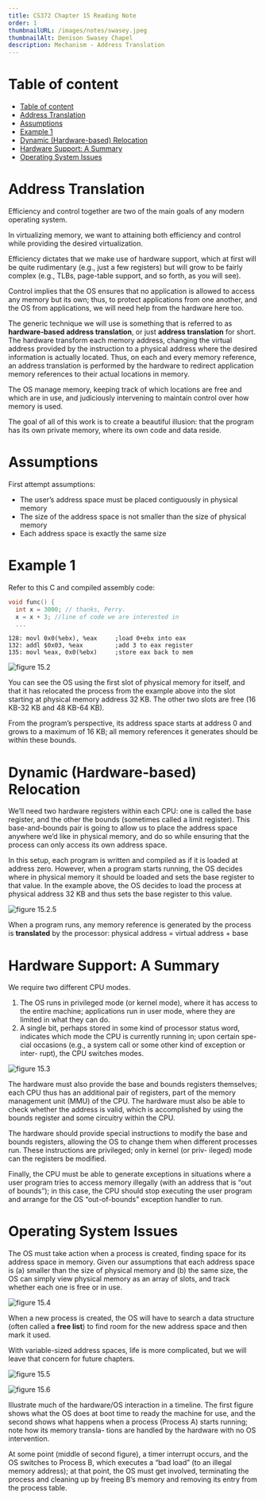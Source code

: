 ```yaml
---
title: CS372 Chapter 15 Reading Note
order: 1
thumbnailURL: /images/notes/swasey.jpeg
thumbnailAlt: Denison Swasey Chapel
description: Mechanism - Address Translation
---
```


# Table of content

- [Table of content](#table-of-content)
- [Address Translation](#address-translation)
- [Assumptions](#assumptions)
- [Example 1](#example-1)
- [Dynamic (Hardware-based) Relocation](#dynamic-hardware-based-relocation)
- [Hardware Support: A Summary](#hardware-support-a-summary)
- [Operating System Issues](#operating-system-issues)

# Address Translation

Efficiency and control together are two of the main goals of any modern operating system.

In virtualizing memory, we want to attaining both efficiency and control while providing the desired virtualization.

Efficiency dictates that we make use of hardware support, which at first will be quite rudimentary (e.g., just a few registers) but will grow to be fairly complex (e.g., TLBs, page-table support, and so forth, as you will see).

Control implies that the OS ensures that no application is allowed to access any memory but its own; thus, to protect applications from one another, and the OS from applications, we will need help from the hardware here too.

The generic technique we will use is something that is referred to as **hardware-based address translation**, or just **address translation** for short. The hardware transform each memory address, changing the virtual address provided by the instruction to a physical address where the desired information is actually located. Thus, on each and every memory reference, an address translation is performed by the hardware to redirect application memory references to their actual locations in memory.

The OS manage memory, keeping track of which locations are free and which are in use, and judiciously intervening to maintain control over how memory is used.

The goal of all of this work is to create a beautiful illusion: that the program has its own private memory, where its own code and data reside.

# Assumptions

First attempt assumptions:

- The user’s address space must be placed contiguously in physical memory
- The size of the address space is not smaller than the size of physical memory
- Each address space is exactly the same size

# Example 1

Refer to this C and compiled assembly code:

```c
void func() {
  int x = 3000; // thanks, Perry.
  x = x + 3; //line of code we are interested in
  ...
```

```
128: movl 0x0(%ebx), %eax     ;load 0+ebx into eax
132: addl $0x03, %eax         ;add 3 to eax register
135: movl %eax, 0x0(%ebx)     ;store eax back to mem
```

![figure 15.2](https://i.ibb.co/qJG96DR/15-2.png)

You can see the OS using the first slot of physical memory for itself, and that it has relocated the process from the example above into the slot starting at physical memory address 32 KB. The other two slots are free (16 KB-32 KB and 48 KB-64 KB).

From the program’s perspective, its address space starts at address 0 and grows to a maximum of 16 KB; all memory references it generates should be within these bounds.

# Dynamic (Hardware-based) Relocation

We’ll need two hardware registers within each CPU: one is called the base register, and the other the bounds (sometimes called a limit register). This base-and-bounds pair is going to allow us to place the address space anywhere we’d like in physical memory, and do so while ensuring that the process can only access its own address space.

In this setup, each program is written and compiled as if it is loaded at address zero. However, when a program starts running, the OS decides where in physical memory it should be loaded and sets the base register to that value. In the example above, the OS decides to load the process at physical address 32 KB and thus sets the base register to this value.

![figure 15.2.5](https://i.ibb.co/8cmndSv/15-2-5.png)

When a program runs, any memory reference is generated by the process is **translated** by the processor: physical address = virtual address + base

# Hardware Support: A Summary

We require two different CPU modes.

1. The OS runs in privileged mode (or kernel mode), where it has access to the entire machine; applications run in user mode, where they are limited in what they can do.
2. A single bit, perhaps stored in some kind of processor status word, indicates which mode the CPU is currently running in; upon certain spe- cial occasions (e.g., a system call or some other kind of exception or inter- rupt), the CPU switches modes.

![figure 15.3](https://i.ibb.co/ZN4QpmB/15-3.png)

The hardware must also provide the base and bounds registers themselves; each CPU thus has an additional pair of registers, part of the memory management unit (MMU) of the CPU. The hardware must also be able to check whether the address is valid, which is accomplished by using the bounds register and some circuitry within the CPU.

The hardware should provide special instructions to modify the base and bounds registers, allowing the OS to change them when different processes run. These instructions are privileged; only in kernel (or priv- ileged) mode can the registers be modified.

Finally, the CPU must be able to generate exceptions in situations where a user program tries to access memory illegally (with an address that is “out of bounds”); in this case, the CPU should stop executing the user program and arrange for the OS “out-of-bounds” exception handler to run.

# Operating System Issues

The OS must take action when a process is created, finding space for its address space in memory. Given our assumptions that each address space is (a) smaller than the size of physical memory and (b) the same size, the OS can simply view physical memory as an array of slots, and track whether each one is free or in use.

![figure 15.4](https://i.ibb.co/NKD7k50/15-4.png)

When a new process is created, the OS will have to search a data structure (often called a **free list**) to find room for the new address space and then mark it used.

With variable-sized address spaces, life is more complicated, but we will leave that concern for future chapters.

![figure 15.5](https://i.ibb.co/TwMc3yc/15-5.png)

![figure 15.6](https://i.ibb.co/KNSb34m/15-6.png)

Illustrate much of the hardware/OS interaction in a timeline. The first figure shows what the OS does at boot time to ready the machine for use, and the second shows what happens when a process (Process A) starts running; note how its memory transla- tions are handled by the hardware with no OS intervention.

At some point (middle of second figure), a timer interrupt occurs, and the OS switches to Process B, which executes a “bad load” (to an illegal memory address); at that point, the OS must get involved, terminating the process and cleaning up by freeing B’s memory and removing its entry from the process table.
